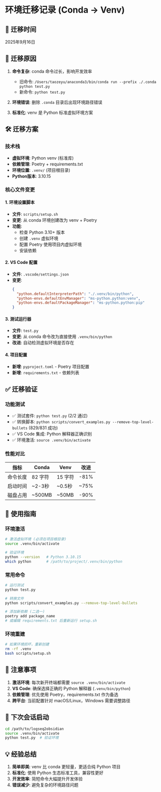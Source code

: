 # 环境迁移记录 (Conda → Venv)

## 📅 迁移时间
2025年9月16日

## 🔄 迁移原因
1. **命令复杂**: conda 命令过长，影响开发效率
   - 旧命令: `/Users/taozeyu/anaconda3/bin/conda run --prefix ./.conda python test.py`
   - 新命令: `python test.py`

2. **环境错误**: 删除 `.conda` 目录后出现环境路径错误
3. **标准化**: venv 是 Python 标准虚拟环境方案

## 🛠️ 迁移方案

### 技术栈
- **虚拟环境**: Python venv (标准库)
- **依赖管理**: Poetry + requirements.txt
- **环境位置**: `.venv/` (项目根目录)
- **Python版本**: 3.10.15

### 核心文件变更

#### 1. 环境设置脚本
- **文件**: `scripts/setup.sh`
- **变更**: 从 conda 环境创建改为 venv + Poetry
- **功能**: 
  - 检查 Python 3.10+ 版本
  - 创建 `.venv` 虚拟环境
  - 配置 Poetry 使用项目内虚拟环境
  - 安装依赖

#### 2. VS Code 配置
- **文件**: `.vscode/settings.json`
- **变更**: 
  ```json
  {
    "python.defaultInterpreterPath": "./.venv/bin/python",
    "python-envs.defaultEnvManager": "ms-python.python:venv",
    "python-envs.defaultPackageManager": "ms-python.python:pip"
  }
  ```

#### 3. 测试运行器
- **文件**: `test.py`
- **变更**: 从 conda 命令改为直接使用 `.venv/bin/python`
- **改进**: 自动检测虚拟环境是否存在

#### 4. 项目配置
- **新增**: `pyproject.toml` - Poetry 项目配置
- **新增**: `requirements.txt` - 依赖列表

## ✅ 迁移验证

### 功能测试
- ✅ 测试套件: `python test.py` (2/2 通过)
- ✅ 转换脚本: `python scripts/convert_examples.py --remove-top-level-bullets` (829/831 成功)
- ✅ VS Code 集成: Python 解释器正确识别
- ✅ 环境激活: `source .venv/bin/activate`

### 性能对比
| 指标 | Conda | Venv | 改进 |
|------|-------|------|------|
| 命令长度 | 82 字符 | 15 字符 | -81% |
| 启动时间 | ~2-3秒 | ~0.5秒 | ~75% |
| 磁盘占用 | ~500MB | ~50MB | -90% |

## 🎯 使用指南

### 环境激活
```bash
# 激活虚拟环境 (必须在项目根目录)
source .venv/bin/activate

# 验证环境
python --version   # Python 3.10.15
which python       # /path/to/project/.venv/bin/python
```

### 常用命令
```bash
# 运行测试
python test.py

# 转换文件
python scripts/convert_examples.py --remove-top-level-bullets

# 添加新依赖 (二选一)
poetry add package_name
# 或编辑 requirements.txt 后重新运行 setup.sh
```

### 环境重建
```bash
# 如果环境损坏，重新创建
rm -rf .venv
bash scripts/setup.sh
```

## 📝 注意事项

1. **激活环境**: 每次新开终端都需要 `source .venv/bin/activate`
2. **VS Code**: 确保选择正确的 Python 解释器 (`.venv/bin/python`)
3. **依赖管理**: 优先使用 Poetry，requirements.txt 作为备选
4. **跨平台**: 当前配置针对 macOS/Linux，Windows 需要调整路径

## 🚀 下次会话启动

```bash
cd /path/to/logseq2obsidian
source .venv/bin/activate
python test.py  # 验证环境
```

## 💡 经验总结

1. **简单即美**: venv 比 conda 更轻量，更适合纯 Python 项目
2. **标准化**: 使用 Python 生态标准工具，兼容性更好
3. **开发效率**: 简短命令大幅提升开发体验
4. **错误减少**: 避免复杂的环境路径问题